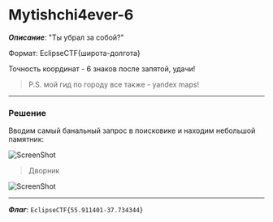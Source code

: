 # Mytishchi4ever-6

***Описание***: "Ты убрал за собой?"

Формат: EclipseCTF{широта-долгота}

Точность координат - 6 знаков после запятой, удачи!

>P.S. мой гид по городу все также - yandex maps!

---
### Решение

Вводим самый банальный запрос в поисковике и находим небольшой памятник:

![ScreenShot](screenshots/Mytishchi4ever-6-1.png)

>Дворник

![ScreenShot](screenshots/Mytishchi4ever-6-2.png)

---

***Флаг***: `EclipseCTF{55.911401-37.734344}`
